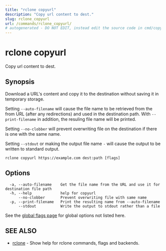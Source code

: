 ```yaml
---
title: "rclone copyurl"
description: "Copy url content to dest."
slug: rclone_copyurl
url: /commands/rclone_copyurl/
# autogenerated - DO NOT EDIT, instead edit the source code in cmd/copyurl/ and as part of making a release run "make commanddocs"
---
```

# rclone copyurl

Copy url content to dest.

## Synopsis


Download a URL's content and copy it to the destination without saving
it in temporary storage.

Setting `--auto-filename` will cause the file name to be retrieved from
the from URL (after any redirections) and used in the destination
path. With `--print-filename` in addition, the resuling file name will
be printed.

Setting `--no-clobber` will prevent overwriting file on the 
destination if there is one with the same name.

Setting `--stdout` or making the output file name `-`
will cause the output to be written to standard output.


```
rclone copyurl https://example.com dest:path [flags]
```

## Options

```
  -a, --auto-filename    Get the file name from the URL and use it for destination file path
  -h, --help             help for copyurl
      --no-clobber       Prevent overwriting file with same name
  -p, --print-filename   Print the resulting name from --auto-filename
      --stdout           Write the output to stdout rather than a file
```

See the [global flags page](/flags/) for global options not listed here.

## SEE ALSO

* [rclone](/commands/rclone/)	 - Show help for rclone commands, flags and backends.

